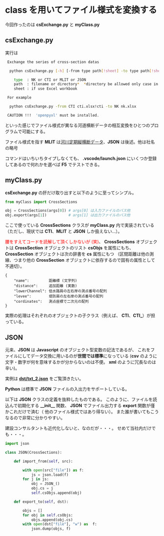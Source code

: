 # class を用いてファイル様式を変換する

今回作ったのは **csExchange.py** と **myClass.py**

## csExchange.py

実行は

```sh
 Exchange the series of cross-section datas

  python csExchange.py [-h] [-from type path[!sheet] -to type path[!sheet]]

    type  : NK or CTI or MLIT or JSON
    path  : filename or directory*  *directory be allowed only case in type=MLIT
    sheet : if use Excel workbook

 For example

  python csExchange.py -from CTI cti.xlsx!cti -to NK nk.xlsx

 CAUTION !!!  'openpyxl' must be installed.
```

といった感じでファイル様式が異なる河道横断データの相互変換をひとつのプログラムで可能にする。

ファイル様式を指す **MLIT** は[河川定期縦横断データ](guideline.md)、**JSON** は後述。他は社名の略号

コマンドはいちいちタイプしなくても、 **.vscode/launch.json** にいくつか登録してあるので何れかを選べば **F5** でテストできる。


## myClass.py

**csExchange.py** の肝だけ取り出すと以下のように至ってシンプル。

```Python
from myClass import CrossSections

obj = CrossSections(args[0]) # args[0] は入力ファイルのパス他
obj.export(args[1])          # args[1] は出力ファイルのパス他
```

ここで使っている **CrossSections** クラスが **myClass.py** 内で実装されている
（ただし、現状では **CTI**、**MLIT** と **JSON** しか扱えない...）。

<span style="color: red;"> 腰をすえてコードを読解して頂くしかないが (笑)</span>、
**CrossSections** オブジェクトは **CrossSection** オブジェクトのリスト
**csObjs** を属性にもち、
**CrossSection** オブジェクトは次の辞書を **cs** 属性にもつ
（区間距離は他の測線、つまり他の **CrossSection** オブジェクトに依存するので固有の属性として不適切）。 

```
{
    "name":         距離標 (文字列)
    "distance":     追加距離 (実数)
    "lowerChannel": 低水路肩の左右岸の測点番号の配列
    "levee":        堤防肩の左右岸の測点番号の配列
    "cordinates":   測点座標で二次元の配列
}
```

実際の処理はそれぞれのオブジェクトの子クラス（例えば、
**CTI**、**CTI_**）が担っている。

## JSON

元来、**JSON** は **Javascript** のオブジェクト型変数の記法であるが、
これをファイルにしてデータ交換に用いるのが**世間では標準**になっている
(**csv** のように文字・数字が何を意味するかが分からないのは不便。
**xml** のように冗長なのは辛い)。

実例は [**dst/txt_2.json**](dst/txt_2.json) をご覧頂きたい。

**Python** は標準で **JSON** ファイルの入出力をサポートしている。

以下は **JSON** クラスの定義を抜粋したものである。
このように、ファイルを読込んで初期化する **\_\_init\_\_** 関数、
**JSON** でファイル出力する **export** 関数が僅かこれだけで済む（
他のファイル様式ではあり得ない）。
また誰が書いてもこうなるので非常に分かりやすい。

建設コンサルタントも近代化しないと、なのだが・・・。
せめて当社内だけでも・・・。

```Python
import json

class JSON(CrossSections):

    def import_from(self, src):

        with open(src["file"]) as f:
            js = json.load(f)
        for j in js:
            obj = JSON_()
            obj.cs = j
            self.csObjs.append(obj)

    def export_to(self, dst):

        objs = []
        for obj in self.csObjs:
            objs.append(obj.cs)
        with open(dst["file"], "w") as  f:
            json.dump(objs, f)
```
